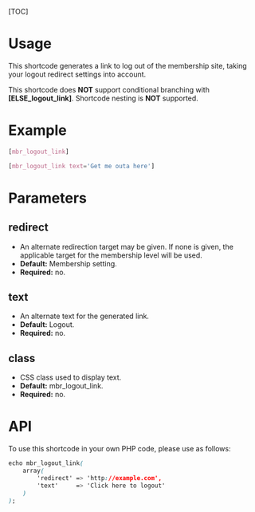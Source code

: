 [TOC]

# Usage
This shortcode generates a link to log out of the membership site, taking your logout redirect settings into account.

This shortcode does **NOT** support conditional branching with **[ELSE_logout_link]**.
Shortcode nesting is **NOT** supported.

# Example
```css
[mbr_logout_link]
```
```css
[mbr_logout_link text='Get me outa here']
```

# Parameters
## redirect
- An alternate redirection target may be given. If none is given, the applicable target for the membership level will be used.
- **Default:** Membership setting.
- **Required:** no.

## text
- An alternate text for the generated link.
- **Default:** Logout.
- **Required:** no.

## class
- CSS class used to display text.
- **Default:** mbr_logout_link.
- **Required:** no.

# API
To use this shortcode in your own PHP code, please use as follows:
```css
echo mbr_logout_link(
    array( 
        'redirect' => 'http://example.com',
        'text'     => 'Click here to logout'
    )
);
```